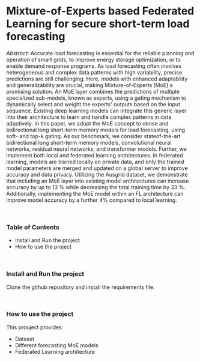 # Mixture-of-Experts based Federated Learning for secure short-term load forecasting

*Abstract:* Accurate load forecasting is essential for the reliable planning and operation of smart grids, to improve energy storage optimization, or to enable demand response programs. As load forecasting often involves heterogeneous and complex data patterns with high variability, precise predictions are still challenging. Here, models with enhanced adaptability and generalizability are crucial, making Mixture-of-Experts (MoE) a promising solution. An MoE layer combines the predictions of multiple specialized sub-models, known as experts, using a gating mechanism to dynamically select and weight the experts' outputs based on the input sequence. Existing deep learning models can integrate this generic layer into
their architecture to learn and handle complex patterns in data adaptively. In this paper, we adopt the MoE concept to dense and bidirectional long short-term memory models for load forecasting, using soft- and top-k gating. As our benchmark, we consider stateof-the-art bidirectional long short-term memory models, convolutional neural networks, residual neural networks, and transformer models. Further, we implement both local and federated learning architectures. In federated learning, models are trained locally on private data, and only the trained model parameters are merged and updated on a global server to improve accuracy and data privacy. Utilizing the Ausgrid dataset, we demonstrate that including an MoE layer into existing model architectures can increase accuracy by up to 13 % while decreasing the total training time by 33 %. Additionally, implementing the MoE model within an FL architecture can improve model accuracy by a further 4% compared to local learning.

<br />

### Table of Contents
- Install and Run the project
- How to use the project

<br />

### Install and Run the project 
Clone the github repository and install the requirements file. 

<br />

### How to use the project 
This prouject provides: 
- Dataset
- Different forecasting MoE models
- Federated Learning architecture 
